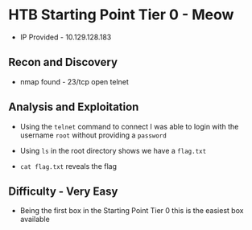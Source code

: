# HTB Starting Point Tier 0 - Meow

- IP Provided - 10.129.128.183

## Recon and Discovery

- nmap found - 23/tcp open  telnet    

## Analysis and Exploitation

- Using the `telnet` command to connect I was able to login with the username `root` without providing a `password`

- Using `ls` in the root directory shows we have a `flag.txt`

- `cat flag.txt` reveals the flag

## Difficulty - Very Easy

- Being the first box in the Starting Point Tier 0 this is the easiest box available
